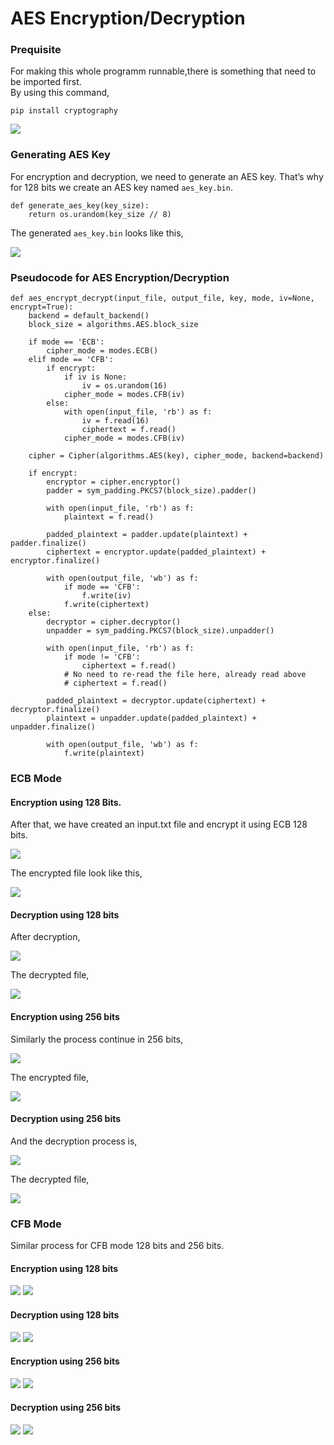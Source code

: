 # AES Encryption/Decryption

### Prequisite
For making this whole programm runnable,there is something that need to be imported first.   
By using this command,
```
pip install cryptography
```
<img src="./images/cryptographyInstall.png">

### Generating AES Key

For encryption and decryption, we need to generate an AES key. That’s why for 128 bits we create an AES key named `aes_key.bin`.
 
```
def generate_aes_key(key_size):
    return os.urandom(key_size // 8)
```

The generated `aes_key.bin` looks like this,

<img src="./images/aes_key.png">

### Pseudocode for AES Encryption/Decryption

```
def aes_encrypt_decrypt(input_file, output_file, key, mode, iv=None, encrypt=True):
    backend = default_backend()
    block_size = algorithms.AES.block_size

    if mode == 'ECB':
        cipher_mode = modes.ECB()
    elif mode == 'CFB':
        if encrypt:
            if iv is None:
                iv = os.urandom(16)
            cipher_mode = modes.CFB(iv)
        else:
            with open(input_file, 'rb') as f:
                iv = f.read(16)
                ciphertext = f.read()
            cipher_mode = modes.CFB(iv)
    
    cipher = Cipher(algorithms.AES(key), cipher_mode, backend=backend)

    if encrypt:
        encryptor = cipher.encryptor()
        padder = sym_padding.PKCS7(block_size).padder()

        with open(input_file, 'rb') as f:
            plaintext = f.read()

        padded_plaintext = padder.update(plaintext) + padder.finalize()
        ciphertext = encryptor.update(padded_plaintext) + encryptor.finalize()

        with open(output_file, 'wb') as f:
            if mode == 'CFB':
                f.write(iv)
            f.write(ciphertext)
    else:
        decryptor = cipher.decryptor()
        unpadder = sym_padding.PKCS7(block_size).unpadder()

        with open(input_file, 'rb') as f:
            if mode != 'CFB':
                ciphertext = f.read()
            # No need to re-read the file here, already read above
            # ciphertext = f.read()
        
        padded_plaintext = decryptor.update(ciphertext) + decryptor.finalize()
        plaintext = unpadder.update(padded_plaintext) + unpadder.finalize()

        with open(output_file, 'wb') as f:
            f.write(plaintext)
```

### ECB Mode

#### <b>Encryption using 128 Bits.</b>

After that, we have created an input.txt file and encrypt it using ECB 128 bits.

<img src="./images/ECB_128_encryption.png">

The encrypted file look like this,            

<img src="./images/ECB_128_encryption_file.png">



#### <b>Decryption using 128 bits</b>

After decryption,      

<img src="./images/ECB_128_decryption.png">

The decrypted file,        

<img src="./images/ECB_128_decryption_file.png">


#### <b>Encryption using 256 bits</b>

Similarly the process continue in 256 bits,

<img src="./images/ECB_256_encryption.png">

The encrypted file,

<img src="./images/ECB_256_encryption_file.png">



#### <b>Decryption using 256 bits</b>

And the decryption process is,

<img src="./images/ECB_256_decryption.png">

The decrypted file,

<img src="./images/ECB_256_decrypted_file.png">


### CFB Mode
Similar process for CFB mode 128 bits and 256 bits.

#### <b>Encryption using 128 bits</b>

<img src="./images/CFB_128_encryption.png">

<img src="./images/CFB_128_encryption_file.png">



#### <b>Decryption using 128 bits</b>

<img src="./images/CFB_128_decryption.png">

<img src="./images/CFB_128_decryption_file.png">



#### <b>Encryption using 256 bits</b>

<img src="./images/CFB_256_encryption.png">

<img src="./images/CFB_256_encryption_file.png">


#### <b>Decryption using 256 bits</b>

<img src="./images/CFB_256_encryption.png">


<img src="./images/CFB_256_encryption_file.png">